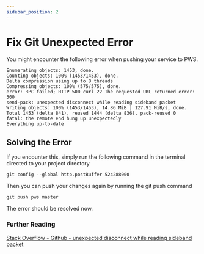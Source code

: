 ```yaml
---
sidebar_position: 2
---
```


# Fix Git Unexpected Error

You might encounter the following error when pushing your service to PWS.

```
Enumerating objects: 1453, done.
Counting objects: 100% (1453/1453), done.
Delta compression using up to 8 threads
Compressing objects: 100% (575/575), done.
error: RPC failed; HTTP 500 curl 22 The requested URL returned error: 500
send-pack: unexpected disconnect while reading sideband packet
Writing objects: 100% (1453/1453), 14.86 MiB | 127.91 MiB/s, done.
Total 1453 (delta 841), reused 1444 (delta 836), pack-reused 0
fatal: the remote end hung up unexpectedly
Everything up-to-date
```

## Solving the Error

If you encounter this, simply run the following command in the terminal directed to your project directory

```
git config --global http.postBuffer 524288000
```

Then you can push your changes again by running the git push command

```
git push pws master
```

The error should be resolved now.


### Further Reading
[Stack Overflow - Github - unexpected disconnect while reading sideband packet](https://stackoverflow.com/questions/66366582/github-unexpected-disconnect-while-reading-sideband-packet)